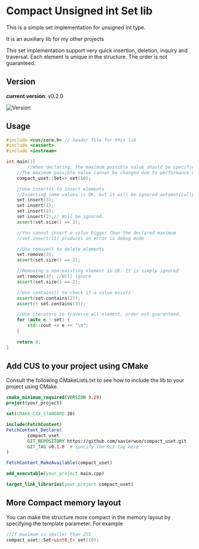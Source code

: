 # Compact Unsigned int Set lib

This is a simple set implementation for unsigned int type.

It is an auxiliary lib for my other projects

This set implementation support very quick insertion, deletion, inquiry and traversal.
Each element is unique in the structure.
The order is not guaranteed.

## Version

**current version**: v0.2.0

![Version](https://img.shields.io/badge/version-v0.2.0-blue)

## Usage

```c++
#include <cus/core.h> // header file for this lib
#include <cassert>
#include <iostream>

int main(){
        //When declaring, the maximum possible value should be specified.
    //The maximum possible value cannot be changed due to performance concern.
    compact_uset::Set<> set(10);

    //Use insert() to insert elements
    //Inserting same values is OK, but it will be ignored automatically
    set.insert(3);
    set.insert(1);
    set.insert(2);
    set.insert(2);// Will be ignored.
    assert(set.size() == 3);

    //You cannot insert a value bigger than the declared maximum
    //set.insert(11) produces an error in debug mode

    //Use remove() to delete elements
    set.remove(3);
    assert(set.size() == 2);

    //Removing a non-existing element is OK. It is simply ignored
    set.remove(3); //Will ignore
    assert(set.size() == 2);

    //Use contains() to check if a value exists
    assert(set.contains(2));
    assert(! set.contains(3));

    //Use iterators to traverse all element, order not guaranteed.
    for (auto e : set) {
        std::cout << e << "\n";
    }
    
    return 0;
}
```

## Add CUS to your project using CMake

Consult the following CMakeLists.txt to see how to include the lib to your project using CMake.

```cmake
cmake_minimum_required(VERSION 3.29)
project(your_project)

set(CMAKE_CXX_STANDARD 20)

include(FetchContent)
FetchContent_Declare(
        compact_uset
        GIT_REPOSITORY https://github.com/xavierwoo/compact_uset.git
        GIT_TAG v0.1.0  # Specify the Git tag here
)

FetchContent_MakeAvailable(compact_uset)

add_executable(your_project main.cpp)

target_link_libraries(your_project compact_uset)
```

## More Compact memory layout

You can make the structure more compact in the memory layout by specifying the template parameter.
For example


```c++
//If maximum is smaller than 255
compact_uset::Set<uint8_t> set(10);
```



